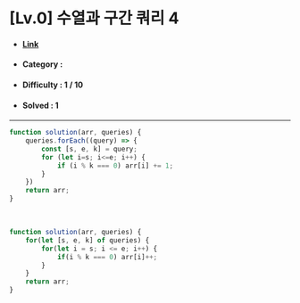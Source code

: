 # [Lv.0] 수열과 구간 쿼리 4
* #### [Link](https://school.programmers.co.kr/learn/courses/30/lessons/181922)
* #### Category : 
* #### Difficulty : 1 / 10  
* #### Solved : 1

<hr />

```js
function solution(arr, queries) {
    queries.forEach((query) => {
        const [s, e, k] = query;
        for (let i=s; i<=e; i++) {
            if (i % k === 0) arr[i] += 1;
        }
    })
    return arr;
}
```

<br />

```js
function solution(arr, queries) {
    for(let [s, e, k] of queries) {
        for(let i = s; i <= e; i++) {
            if(i % k === 0) arr[i]++;
        }
    }
    return arr;
}
```